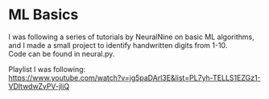 # ML Basics
I was following a series of tutorials by NeuralNine on basic ML algorithms, and I made a small project to identify handwritten digits from 1-10.  
Code can be found in neural.py.  

Playlist I was following:  
https://www.youtube.com/watch?v=jg5paDArl3E&list=PL7yh-TELLS1EZGz1-VDltwdwZvPV-jliQ
